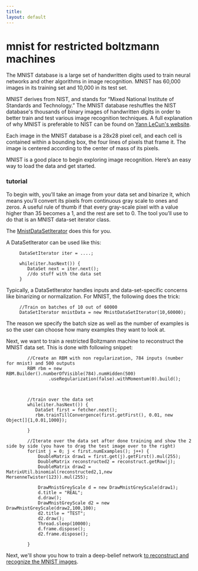 ```yaml
---
title: 
layout: default
---
```


# mnist for restricted boltzmann machines

The MNIST database is a large set of handwritten digits used to train neural networks and other algorithms in image recognition. MNIST has 60,000 images in its training set and 10,000 in its test set. 

MNIST derives from NIST, and stands for “Mixed National Institute of Standards and Technology.” The MNIST database reshuffles the NIST database's thousands of binary images of handwritten digits in order to better train and test various image recognition techniques. A full explanation of why MNIST is preferable to NIST can be found on [Yann LeCun's website](http://yann.lecun.com/exdb/mnist/).

Each image in the MNIST database is a 28x28 pixel cell, and each cell is contained within a bounding box, the four lines of pixels that frame it. The image is centered according to the center of mass of its pixels. 

MNIST is a good place to begin exploring image recognition. Here’s an easy way to load the data and get started. 

### tutorial

To begin with, you’ll take an image from your data set and binarize it, which means you’ll convert its pixels from continuous gray scale to ones and zeros. A useful rule of thumb if that every gray-scale pixel with a value higher than 35 becomes a 1, and the rest are set to 0. The tool you’ll use to do that is an MNIST data-set iterator class.

The [MnistDataSetIterator](../doc/org/deeplearning4j/datasets/iterator/impl/MnistDataSetIterator.html) does this for you.

A DataSetIterator can be used like this:


         DataSetIterator iter = ....;

         while(iter.hasNext()) {
         	DataSet next = iter.next();
         	//do stuff with the data set
         }

Typically, a DataSetIterator handles inputs and data-set-specific concerns like binarizing or normalization. For MNIST, the following does the trick:
         
         //Train on batches of 10 out of 60000
         DataSetIterator mnistData = new MnistDataSetIterator(10,60000);

The reason we specify the batch size as well as the number of examples is so the user can choose how many examples they want to look at.

Next, we want to train a restricted Boltzmann machine to reconstruct the MNIST data set. This is done with following snippet:
        


	        //Create an RBM with non regularization, 784 inputs (number for mnist) and 500 outputs
			RBM rbm = new RBM.Builder().numberOfVisible(784).numHidden(500)
					.useRegularization(false).withMomentum(0).build();



	        //train over the data set
	        while(iter.hasNext()) {
	           DataSet first = fetcher.next();
	           rbm.trainTillConvergence(first.getFirst(), 0.01, new Object[]{1,0.01,1000});

	        }  

	        //Iterate over the data set after done training and show the 2 side by side (you have to drag the test image over to the right)
			for(int j = 0; j < first.numExamples(); j++) {
				DoubleMatrix draw1 = first.get(j).getFirst().mul(255);
				DoubleMatrix reconstructed2 = reconstruct.getRow(j);
				DoubleMatrix draw2 = MatrixUtil.binomial(reconstructed2,1,new MersenneTwister(123)).mul(255);

				DrawMnistGreyScale d = new DrawMnistGreyScale(draw1);
				d.title = "REAL";
				d.draw();
				DrawMnistGreyScale d2 = new DrawMnistGreyScale(draw2,100,100);
				d2.title = "TEST";
				d2.draw();
				Thread.sleep(10000);
				d.frame.dispose();
				d2.frame.dispose();

			}

Next, we'll show you how to train a deep-belief network [to reconstruct and recognize the MNIST images](../mnist.html).